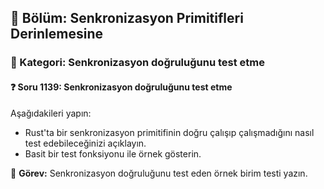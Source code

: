 ## 📘 Bölüm: Senkronizasyon Primitifleri Derinlemesine
### 🔹 Kategori: Senkronizasyon doğruluğunu test etme
#### ❓ Soru 1139: Senkronizasyon doğruluğunu test etme

Aşağıdakileri yapın:

- Rust'ta bir senkronizasyon primitifinin doğru çalışıp çalışmadığını nasıl test edebileceğinizi açıklayın.
- Basit bir test fonksiyonu ile örnek gösterin.

🔧 **Görev:** Senkronizasyon doğruluğunu test eden örnek birim testi yazın.
